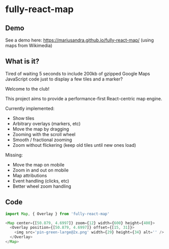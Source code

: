 # fully-react-map

## Demo

See a demo here: https://mariusandra.github.io/fully-react-map/ (using maps from Wikimedia)

## What is it?

Tired of waiting 5 seconds to include 200kb of gzipped Google Maps JavaScript code just to display a few tiles and a marker?

Welcome to the club!

This project aims to provide a performance-first React-centric map engine.

Currently implemented:

- Show tiles
- Arbitrary overlays (markers, etc)
- Move the map by dragging
- Zooming with the scroll wheel
- Smooth / fractional zooming
- Zoom without flickering (keep old tiles until new ones load)

Missing:

- Move the map on mobile
- Zoom in and out on mobile
- Map attributions
- Event handling (clicks, etc)
- Better wheel zoom handling

## Code

```js
import Map, { Overlay } from 'fully-react-map'

<Map center={[50.879, 4.6997]} zoom={12} width={600} height={400}>
  <Overlay position={[50.879, 4.6997]} offset={[15, 31]}>
    <img src='pin-green-large@2x.png' width={29} height={34} alt='' />
  </Overlay>
</Map>
```
